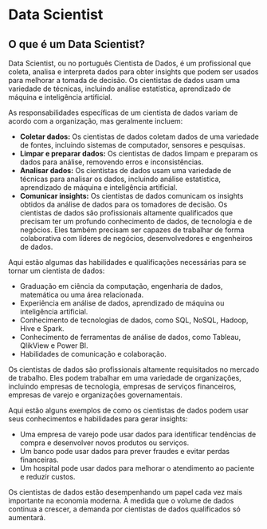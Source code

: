 # Data Scientist

## O que é um Data Scientist?

Data Scientist, ou no português Cientista de Dados, é um profissional que coleta, analisa e interpreta dados para obter insights que podem ser usados para melhorar a tomada de decisão. Os cientistas de dados usam uma variedade de técnicas, incluindo análise estatística, aprendizado de máquina e inteligência artificial.

As responsabilidades específicas de um cientista de dados variam de acordo com a organização, mas geralmente incluem:

- **Coletar dados:** Os cientistas de dados coletam dados de uma variedade de fontes, incluindo sistemas de computador, sensores e pesquisas.
- **Limpar e preparar dados:** Os cientistas de dados limpam e preparam os dados para análise, removendo erros e inconsistências.
- **Analisar dados:** Os cientistas de dados usam uma variedade de técnicas para analisar os dados, incluindo análise estatística, aprendizado de máquina e inteligência artificial.
- **Comunicar insights:** Os cientistas de dados comunicam os insights obtidos da análise de dados para os tomadores de decisão.
Os cientistas de dados são profissionais altamente qualificados que precisam ter um profundo conhecimento de dados, de tecnologia e de negócios. Eles também precisam ser capazes de trabalhar de forma colaborativa com líderes de negócios, desenvolvedores e engenheiros de dados.

Aqui estão algumas das habilidades e qualificações necessárias para se tornar um cientista de dados:

- Graduação em ciência da computação, engenharia de dados, matemática ou uma área relacionada.
- Experiência em análise de dados, aprendizado de máquina ou inteligência artificial.
- Conhecimento de tecnologias de dados, como SQL, NoSQL, Hadoop, Hive e Spark.
- Conhecimento de ferramentas de análise de dados, como Tableau, QlikView e Power BI.
- Habilidades de comunicação e colaboração.

Os cientistas de dados são profissionais altamente requisitados no mercado de trabalho. Eles podem trabalhar em uma variedade de organizações, incluindo empresas de tecnologia, empresas de serviços financeiros, empresas de varejo e organizações governamentais.

Aqui estão alguns exemplos de como os cientistas de dados podem usar seus conhecimentos e habilidades para gerar insights:

- Uma empresa de varejo pode usar dados para identificar tendências de compra e desenvolver novos produtos ou serviços.
- Um banco pode usar dados para prever fraudes e evitar perdas financeiras.
- Um hospital pode usar dados para melhorar o atendimento ao paciente e reduzir custos.

Os cientistas de dados estão desempenhando um papel cada vez mais importante na economia moderna. À medida que o volume de dados continua a crescer, a demanda por cientistas de dados qualificados só aumentará.
